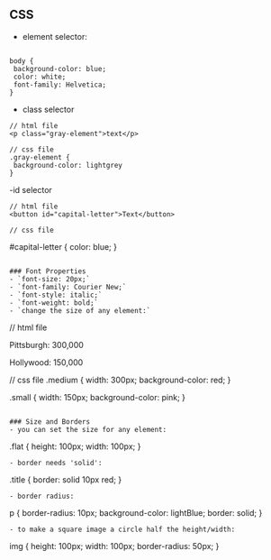 ## CSS
- element selector:
```

body {
 background-color: blue;
 color: white;
 font-family: Helvetica;
}
```
- class selector
```
// html file
<p class="gray-element">text</p>

// css file
.gray-element {
 background-color: lightgrey
}
```
-id selector
```
// html file
<button id="capital-letter">Text</button>

// css file
```
#capital-letter {
 color: blue;
}
```

### Font Properties
- `font-size: 20px;`
- `font-family: Courier New;`
- `font-style: italic;`
- `font-weight: bold;`
- `change the size of any element:`
```
// html file
<p class="medium">Pittsburgh: 300,000</p>
<p class="small">Hollywood: 150,000</p>

// css file
.medium {
 width: 300px;
 background-color: red;
}

.small {
 width: 150px;
 background-color: pink;
}
```

### Size and Borders
- you can set the size for any element:
```
.flat {
 height: 100px;
 width: 100px;
}
```
- border needs 'solid':
```
.title {
 border: solid 10px red;
 }
```
- border radius:
```
p {
 border-radius: 10px;
 background-color: lightBlue;
 border: solid;
}
```
- to make a square image a circle half the height/width:
```
img {
 height: 100px;
 width: 100px;
 border-radius: 50px;
}
```


